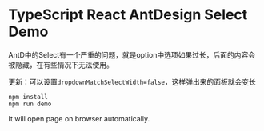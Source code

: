 TypeScript React AntDesign Select Demo
=================================

AntD中的Select有一个严重的问题，就是option中选项如果过长，后面的内容会被隐藏，在有些情况下无法使用。

更新：可以设置`dropdownMatchSelectWidth=false`，这样弹出来的面板就会变长

```
npm install
npm run demo
```

It will open page on browser automatically.
